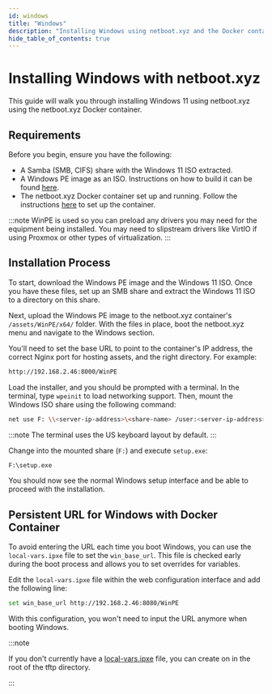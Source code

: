 ```yaml
---
id: windows
title: "Windows"
description: "Installing Windows using netboot.xyz and the Docker container."
hide_table_of_contents: true
---
```


# Installing Windows with netboot.xyz

This guide will walk you through installing Windows 11 using netboot.xyz using the netboot.xyz Docker container.

## Requirements

Before you begin, ensure you have the following:

- A Samba (SMB, CIFS) share with the Windows 11 ISO extracted.
- A Windows PE image as an ISO. Instructions on how to build it can be found [here](https://docs.microsoft.com/en-us/windows-hardware/manufacture/desktop/winpe-create-usb-bootable-drive#create-a-winpe-iso-dvd-or-cd).
- The netboot.xyz Docker container set up and running. Follow the instructions [here](../../docker/usage.md) to set up the container.

:::note
WinPE is used so you can preload any drivers you may need for the equipment being installed. You may need to slipstream drivers like VirtIO if using Proxmox or other types of virtualization.
:::

## Installation Process

To start, download the Windows PE image and the Windows 11 ISO. Once you have these files, set up an SMB share and extract the Windows 11 ISO to a directory on this share.

Next, upload the Windows PE image to the netboot.xyz container's `/assets/WinPE/x64/` folder. With the files in place, boot the netboot.xyz menu and navigate to the Windows section.

You'll need to set the base URL to point to the container's IP address, the correct Nginx port for hosting assets, and the right directory. For example:
```bash
http://192.168.2.46:8000/WinPE
```

Load the installer, and you should be prompted with a terminal. In the terminal, type `wpeinit` to load networking support. Then, mount the Windows ISO share using the following command:
```bash
net use F: \\<server-ip-address>\<share-name> /user:<server-ip-address>\<username-if-needed> <password-if-needed>
```

:::note
The terminal uses the US keyboard layout by default.
:::

Change into the mounted share (`F:`) and execute `setup.exe`:
```bash
F:\setup.exe
```

You should now see the normal Windows setup interface and be able to proceed with the installation.

## Persistent URL for Windows with Docker Container

To avoid entering the URL each time you boot Windows, you can use the `local-vars.ipxe` file to set the `win_base_url`. This file is checked early during the boot process and allows you to set overrides for variables.

Edit the `local-vars.ipxe` file within the web configuration interface and add the following line:
```bash
set win_base_url http://192.168.2.46:8080/WinPE
```

With this configuration, you won't need to input the URL anymore when booting Windows.

:::note

If you don't currently have a [local-vars.ipxe](https://github.com/cloud-init-pxe/cloud-init-pxe/blob/development/roles/netbootxyz/templates/local-vars.ipxe.j2) file, you can create on in the root of the tftp directory.

:::
